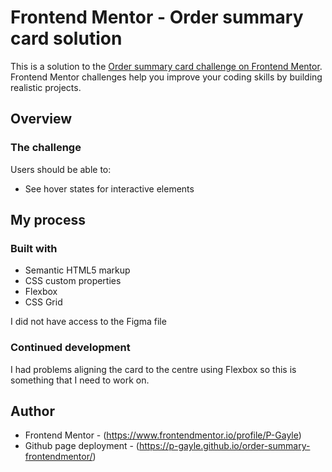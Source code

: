 # Frontend Mentor - Order summary card solution

This is a solution to the [Order summary card challenge on Frontend Mentor](https://www.frontendmentor.io/challenges/order-summary-component-QlPmajDUj). Frontend Mentor challenges help you improve your coding skills by building realistic projects. 

## Overview

### The challenge

Users should be able to:

- See hover states for interactive elements

## My process

### Built with

- Semantic HTML5 markup
- CSS custom properties
- Flexbox
- CSS Grid

I did not have access to the Figma file 

### Continued development

I had problems aligning the card to the centre using Flexbox so this is something that I need to work on.


## Author

- Frontend Mentor - (https://www.frontendmentor.io/profile/P-Gayle)
- Github page deployment - (https://p-gayle.github.io/order-summary-frontendmentor/)




